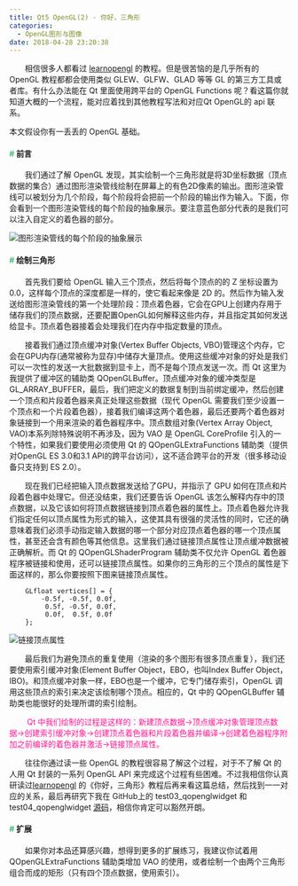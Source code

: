 ```yaml
---
title: Qt5 OpenGL(2) - 你好，三角形
categories:
  - OpenGL图形与图像
date: 2018-04-28 23:20:38
---
```


　　相信很多人都看过 [learnopengl](http://learnopengl-cn.readthedocs.io/zh/latest/) 的教程。但是很苦恼的是几乎所有的 OpenGL 教程都都会使用类似 GLEW、GLFW、GLAD 等等 GL 的第三方工具或者库。有什么办法能在 Qt 里面使用跨平台的 OpenGL Functions 呢？看这篇你就知道大概的一个流程，能对应着找到其他教程写法和对应Qt OpenGL的 api 联系。

<!--more-->

<div class="tip">
本文假设你有一丢丢的 OpenGL 基础。
</div>

#### <font color="#42B983">#</font> 前言

　　我们通过了解 OpenGL 发现，其实绘制一个三角形就是将3D坐标数据（顶点数据的集合）通过图形渲染管线绘制在屏幕上的有色2D像素的输出。图形渲染管线可以被划分为几个阶段，每个阶段将会把前一个阶段的输出作为输入。下面，你会看到一个图形渲染管线的每个阶段的抽象展示。要注意蓝色部分代表的是我们可以注入自定义的着色器的部分。

![图形渲染管线的每个阶段的抽象展示](../../../../img/6.png)

#### <font color="#42B983">#</font> 绘制三角形

　　首先我们要给 OpenGL 输入三个顶点，然后将每个顶点的的 Z 坐标设置为 0.0，这样每个顶点的深度都是一样的，使它看起来像是 2D 的。然后作为输入发送给图形渲染管线的第一个处理阶段：顶点着色器，它会在GPU上创建内存用于储存我们的顶点数据，还要配置OpenGL如何解释这些内存，并且指定其如何发送给显卡。顶点着色器接着会处理我们在内存中指定数量的顶点。

　　接着我们通过顶点缓冲对象(Vertex Buffer Objects, VBO)管理这个内存，它会在GPU内存(通常被称为显存)中储存大量顶点。使用这些缓冲对象的好处是我们可以一次性的发送一大批数据到显卡上，而不是每个顶点发送一次。而 Qt 这里为我提供了缓冲区的辅助类 QOpenGLBuffer。顶点缓冲对象的缓冲类型是 GL_ARRAY_BUFFER，最后，我们把定义的数据复制到当前绑定缓冲，然后创建一个顶点和片段着色器来真正处理这些数据（现代 OpenGL 需要我们至少设置一个顶点和一个片段着色器），接着我们编译这两个着色器，最后还要两个着色器对象链接到一个用来渲染的着色器程序中。顶点数组对象(Vertex Array Object, VAO)本系列除特殊说明不再涉及，因为 VAO 是 OpenGL CoreProfile 引入的一个特性，如果我们要使用必须使用 Qt 的 QOpenGLExtraFunctions 辅助类（提供对OpenGL ES 3.0和3.1 API的跨平台访问），这不适合跨平台的开发（很多移动设备只支持到 ES 2.0）。

　　现在我们已经把输入顶点数据发送给了GPU，并指示了 GPU 如何在顶点和片段着色器中处理它。但还没结束，我们还要告诉 OpenGL 该怎么解释内存中的顶点数据，以及它该如何将顶点数据链接到顶点着色器的属性上。顶点着色器允许我们指定任何以顶点属性为形式的输入，这使其具有很强的灵活性的同时，它还的确意味着我们必须手动指定输入数据的哪一个部分对应顶点着色器的哪一个顶点属性，甚至还会含有颜色等其他信息。这里我们通过链接顶点属性让顶点缓冲数据被正确解析。而 Qt 的 QOpenGLShaderProgram 辅助类不仅允许 OpenGL 着色器程序被链接和使用，还可以链接顶点属性。如果你的三角形的三个顶点的属性是下面这样的，那么你要按照下图来链接顶点属性。

```
    GLfloat vertices[] = {
        -0.5f, -0.5f, 0.0f,
         0.5f, -0.5f, 0.0f,
         0.0f,  0.5f, 0.0f
    };
```

![链接顶点属性](../../../../img/7.png)

　　最后我们为避免顶点的重复使用（渲染的多个图形有很多顶点重复），我们还要使用索引缓冲对象(Element Buffer Object，EBO，也叫Index Buffer Object，IBO)。和顶点缓冲对象一样，EBO也是一个缓冲，它专门储存索引，OpenGL 调用这些顶点的索引来决定该绘制哪个顶点。相应的，Qt 中的 QOpenGLBuffer 辅助类也能很好的处理所谓的索引绘制。

　　<font color="DeepPink"> Qt 中我们绘制的过程是这样的：新建顶点数据->顶点缓冲对象管理顶点数据->创建索引缓冲对象->创建顶点着色器和片段着色器并编译->创建着色器程序附加之前编译的着色器并激活->链接顶点属性。</font>

　　往往你通过读一些 OpenGL 的教程很容易了解这个过程，对于不了解 Qt 的人用 Qt 封装的一系列 OpenGL API 来完成这个过程有些困难。不过我相信你认真研读过[learnopengl](http://learnopengl-cn.readthedocs.io/zh/latest/) 的《你好，三角形》教程后再来看这篇总结，然后找到一一对应的关系，最后再研究下我在 GitHub上的 test03_qopenglwidget 和 test04_qopenglwidget [源码](https://github.com/hellomafei/TestProjectAggregation/tree/master/qt5.9.5_test)，相信你肯定可以豁然开朗。

#### <font color="#42B983">#</font> 扩展

　　如果你对本品还算感兴趣，想得到更多的扩展练习，我建议你试着用 QOpenGLExtraFunctions 辅助类增加 VAO 的使用，或者绘制一个由两个三角形组合而成的矩形（只有四个顶点数据，使用索引）。